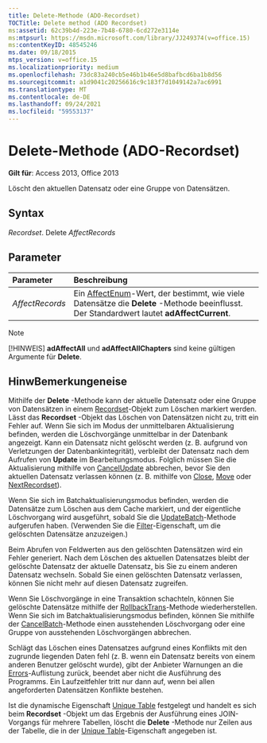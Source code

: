 ```yaml
---
title: Delete-Methode (ADO-Recordset)
TOCTitle: Delete method (ADO Recordset)
ms:assetid: 62c39b4d-223e-7b48-6780-6cd272e3114e
ms:mtpsurl: https://msdn.microsoft.com/library/JJ249374(v=office.15)
ms:contentKeyID: 48545246
ms.date: 09/18/2015
mtps_version: v=office.15
ms.localizationpriority: medium
ms.openlocfilehash: 73dc83a240cb5e46b1b46e5d8bafbcd6ba1b8d56
ms.sourcegitcommit: a1d9041c20256616c9c183f7d1049142a7ac6991
ms.translationtype: MT
ms.contentlocale: de-DE
ms.lasthandoff: 09/24/2021
ms.locfileid: "59553137"
---
```

# <a name="delete-method-ado-recordset"></a>Delete-Methode (ADO-Recordset)

**Gilt für**: Access 2013, Office 2013

Löscht den aktuellen Datensatz oder eine Gruppe von Datensätzen.

## <a name="syntax"></a>Syntax

*Recordset*. Delete *AffectRecords*

## <a name="parameters"></a>Parameter

|Parameter|Beschreibung|
|:--------|:----------|
|*AffectRecords* |Ein [AffectEnum](affectenum.md)-Wert, der bestimmt, wie viele Datensätze die **Delete** -Methode beeinflusst. Der Standardwert lautet **adAffectCurrent**.|

> [!NOTE]
> [!HINWEIS] **adAffectAll** und **adAffectAllChapters** sind keine gültigen Argumente für **Delete**.

## <a name="remarks"></a>HinwBemerkungeneise

Mithilfe der **Delete** -Methode kann der aktuelle Datensatz oder eine Gruppe von Datensätzen in einem [Recordset](recordset-object-ado.md)-Objekt zum Löschen markiert werden. Lässt das **Recordset** -Objekt das Löschen von Datensätzen nicht zu, tritt ein Fehler auf. Wenn Sie sich im Modus der unmittelbaren Aktualisierung befinden, werden die Löschvorgänge unmittelbar in der Datenbank angezeigt. Kann ein Datensatz nicht gelöscht werden (z. B. aufgrund von Verletzungen der Datenbankintegrität), verbleibt der Datensatz nach dem Aufrufen von **Update** im Bearbeitungsmodus. Folglich müssen Sie die Aktualisierung mithilfe von [CancelUpdate](cancelupdate-method-ado.md) abbrechen, bevor Sie den aktuellen Datensatz verlassen können (z. B. mithilfe von [Close](close-method-ado.md), [Move](move-method-ado.md) oder [NextRecordset](nextrecordset-method-ado.md)).

Wenn Sie sich im Batchaktualisierungsmodus befinden, werden die Datensätze zum Löschen aus dem Cache markiert, und der eigentliche Löschvorgang wird ausgeführt, sobald Sie die [UpdateBatch](updatebatch-method-ado.md)-Methode aufgerufen haben. (Verwenden Sie die [Filter](filter-property-ado.md)-Eigenschaft, um die gelöschten Datensätze anzuzeigen.)

Beim Abrufen von Feldwerten aus den gelöschten Datensätzen wird ein Fehler generiert. Nach dem Löschen des aktuellen Datensatzes bleibt der gelöschte Datensatz der aktuelle Datensatz, bis Sie zu einem anderen Datensatz wechseln. Sobald Sie einen gelöschten Datensatz verlassen, können Sie nicht mehr auf diesen Datensatz zugreifen.

Wenn Sie Löschvorgänge in eine Transaktion schachteln, können Sie gelöschte Datensätze mithilfe der [RollbackTrans](begintrans-committrans-and-rollbacktrans-methods-ado.md)-Methode wiederherstellen. Wenn Sie sich im Batchaktualisierungsmodus befinden, können Sie mithilfe der [CancelBatch](cancelbatch-method-ado.md)-Methode einen ausstehenden Löschvorgang oder eine Gruppe von ausstehenden Löschvorgängen abbrechen.

Schlägt das Löschen eines Datensatzes aufgrund eines Konflikts mit den zugrunde liegenden Daten fehl (z. B. wenn ein Datensatz bereits von einem anderen Benutzer gelöscht wurde), gibt der Anbieter Warnungen an die [Errors](errors-collection-ado.md)-Auflistung zurück, beendet aber nicht die Ausführung des Programms. Ein Laufzeitfehler tritt nur dann auf, wenn bei allen angeforderten Datensätzen Konflikte bestehen.

Ist die dynamische Eigenschaft [Unique Table](unique-table-unique-schema-unique-catalog-properties-dynamic-ado.md) festgelegt und handelt es sich beim **Recordset** -Objekt um das Ergebnis der Ausführung eines JOIN-Vorgangs für mehrere Tabellen, löscht die **Delete** -Methode nur Zeilen aus der Tabelle, die in der [Unique Table](unique-table-unique-schema-unique-catalog-properties-dynamic-ado.md)-Eigenschaft angegeben ist.

